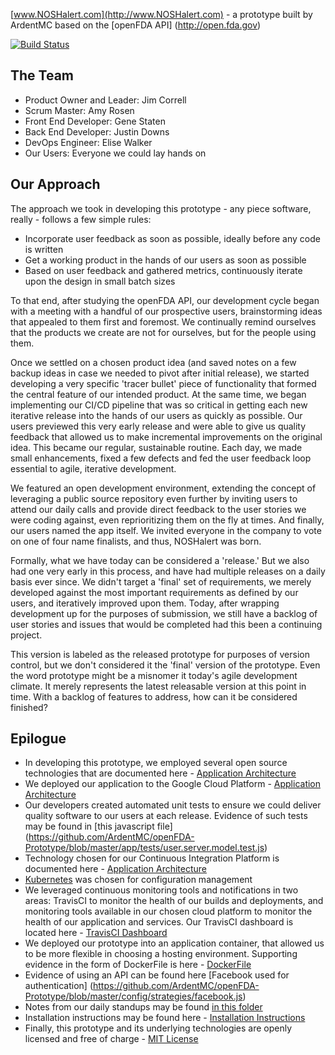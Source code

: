 [www.NOSHalert.com](http://www.NOSHalert.com) - a prototype built by ArdentMC based on the [openFDA API] (http://open.fda.gov)

[![Build Status](https://travis-ci.org/ArdentMC/openFDA-Prototype.svg?branch=master)](https://travis-ci.org/ArdentMC/openFDA-Prototype)

## The Team
* Product Owner and Leader: Jim Correll
* Scrum Master: Amy Rosen
* Front End Developer: Gene Staten
* Back End Developer: Justin Downs
* DevOps Engineer: Elise Walker
* Our Users: Everyone we could lay hands on

## Our Approach
The approach we took in developing this prototype - any piece software, really - follows a few simple rules:
* Incorporate user feedback as soon as possible, ideally before any code is written
* Get a working product in the hands of our users as soon as possible
* Based on user feedback and gathered metrics, continuously iterate upon the design in small batch sizes

To that end, after studying the openFDA API, our development cycle began with a meeting with a handful of our prospective users, brainstorming ideas that appealed to them first and foremost.  We continually remind ourselves that the products we create are not for ourselves, but for the people using them.

Once we settled on a chosen product idea (and saved notes on a few backup ideas in case we needed to pivot after initial release), we started developing a very specific 'tracer bullet' piece of functionality that formed the central feature of our intended product. At the same time, we began implementing our CI/CD pipeline that was so critical in getting each new iterative release into the hands of our users as quickly as possible.  Our users previewed this very early release and were able to give us quality feedback that allowed us to make incremental improvements on the original idea.  This became our regular, sustainable routine.  Each day, we made small enhancements, fixed a few defects and fed the user feedback loop essential to agile, iterative development.

We featured an open development environment, extending the concept of leveraging a public source repository even further by inviting users to attend our daily calls and provide direct feedback to the user stories we were coding against, even reprioritizing them on the fly at times.  And finally, our users named the app itself.  We invited everyone in the company to vote on one of four name finalists, and thus, NOSHalert was born.

Formally, what we have today can be considered a 'release.'  But we also had one very early in this process, and have had multiple releases on a daily basis ever since.  We didn't target a 'final' set of requirements, we merely developed against the most important requirements as defined by our users, and iteratively improved upon them.  Today, after wrapping development up for the purposes of submission, we still have a backlog of user stories and issues that would be completed had this been a continuing project.

This version is labeled as the released prototype for purposes of version control, but we don't considered it the 'final' version of the prototype.  Even the word prototype might be a misnomer it today's agile development climate.  It merely represents the latest releasable version at this point in time.  With a backlog of features to address, how can it be considered finished?

## Epilogue
* In developing this prototype, we employed several open source technologies that are documented here - [Application Architecture](https://github.com/ArdentMC/openFDA-Prototype/blob/master/documents/AppArchitectureReadMe.md)
* We deployed our application to the Google Cloud Platform - [Application Architecture](https://github.com/ArdentMC/openFDA-Prototype/blob/master/documents/AppArchitectureReadMe.md)
* Our developers created automated unit tests to ensure we could deliver quality software to our users at each release.  Evidence of such tests may be found in [this javascript file] (https://github.com/ArdentMC/openFDA-Prototype/blob/master/app/tests/user.server.model.test.js)
* Technology chosen for our Continuous Integration Platform is documented here - [Application Architecture](https://github.com/ArdentMC/openFDA-Prototype/blob/master/documents/AppArchitectureReadMe.md)
* [Kubernetes](https://github.com/ArdentMC/openFDA-Prototype/blob/master/documents/KubernetesInfo.md) was chosen for configuration management
* We leveraged continuous monitoring tools and notifications in two areas:  TravisCI to monitor the health of our builds and deployments, and monitoring tools available in our chosen cloud platform to monitor the health of our application and services.  Our TravisCI dashboard is located here - [TravisCI Dashboard](https://travis-ci.org/ArdentMC/openFDA-Prototype)
* We deployed our prototype into an application container, that allowed us to be more flexible in choosing a hosting environment.  Supporting evidence in the form of DockerFile is here - [DockerFile](https://github.com/ArdentMC/openFDA-Prototype/blob/master/Dockerfile)
* Evidence of using an API can be found here [Facebook used for authentication] (https://github.com/ArdentMC/openFDA-Prototype/blob/master/config/strategies/facebook.js)
* Notes from our daily standups may be found [in this folder](https://github.com/ArdentMC/openFDA-Prototype/tree/master/documents/Meeting-Minutes)
* Installation instructions may be found here - [Installation Instructions](https://github.com/ArdentMC/openFDA-Prototype/blob/master/documents/InstallationReadMe.md)
* Finally, this prototype and its underlying technologies are openly licensed and free of charge - [MIT License](https://github.com/ArdentMC/openFDA-Prototype/blob/master/LICENSE.md)
